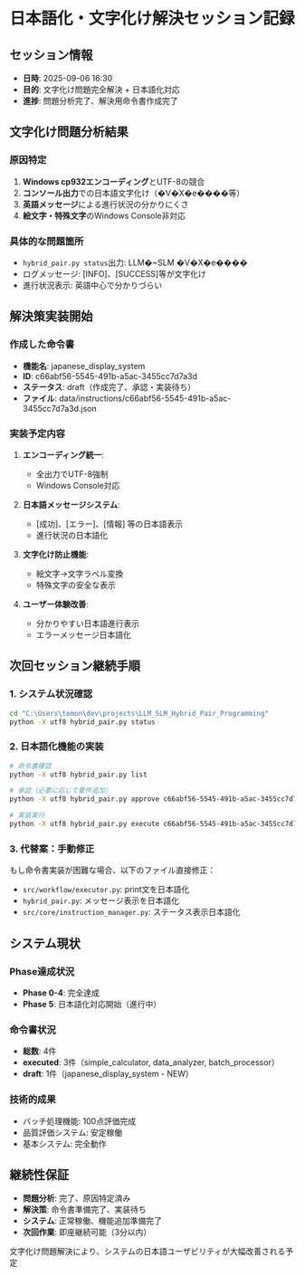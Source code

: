 # 日本語化・文字化け解決セッション記録

## セッション情報
- **日時**: 2025-09-06 16:30
- **目的**: 文字化け問題完全解決 + 日本語化対応
- **進捗**: 問題分析完了、解決用命令書作成完了

## 文字化け問題分析結果

### 原因特定
1. **Windows cp932エンコーディング**とUTF-8の競合
2. **コンソール出力**での日本語文字化け（�V�X�e����等）
3. **英語メッセージ**による進行状況の分かりにくさ
4. **絵文字・特殊文字**のWindows Console非対応

### 具体的な問題箇所
- `hybrid_pair.py status`出力: LLM�~SLM �V�X�e����
- ログメッセージ: [INFO]、[SUCCESS]等が文字化け
- 進行状況表示: 英語中心で分かりづらい

## 解決策実装開始

### 作成した命令書
- **機能名**: japanese_display_system
- **ID**: c66abf56-5545-491b-a5ac-3455cc7d7a3d
- **ステータス**: draft（作成完了、承認・実装待ち）
- **ファイル**: data/instructions/c66abf56-5545-491b-a5ac-3455cc7d7a3d.json

### 実装予定内容
1. **エンコーディング統一**:
   - 全出力でUTF-8強制
   - Windows Console対応

2. **日本語メッセージシステム**:
   - [成功]、[エラー]、[情報] 等の日本語表示
   - 進行状況の日本語化

3. **文字化け防止機能**:
   - 絵文字→文字ラベル変換
   - 特殊文字の安全な表示

4. **ユーザー体験改善**:
   - 分かりやすい日本語進行表示
   - エラーメッセージ日本語化

## 次回セッション継続手順

### 1. システム状況確認
```bash
cd "C:\Users\tomon\dev\projects\LLM_SLM_Hybrid_Pair_Programming"
python -X utf8 hybrid_pair.py status
```

### 2. 日本語化機能の実装
```bash
# 命令書確認
python -X utf8 hybrid_pair.py list

# 承認（必要に応じて要件追加）
python -X utf8 hybrid_pair.py approve c66abf56-5545-491b-a5ac-3455cc7d7a3d --approver "ユーザー"

# 実装実行
python -X utf8 hybrid_pair.py execute c66abf56-5545-491b-a5ac-3455cc7d7a3d
```

### 3. 代替案：手動修正
もし命令書実装が困難な場合、以下のファイル直接修正：
- `src/workflow/executor.py`: print文を日本語化
- `hybrid_pair.py`: メッセージ表示を日本語化
- `src/core/instruction_manager.py`: ステータス表示日本語化

## システム現状

### Phase達成状況
- **Phase 0-4**: 完全達成
- **Phase 5**: 日本語化対応開始（進行中）

### 命令書状況
- **総数**: 4件
- **executed**: 3件（simple_calculator, data_analyzer, batch_processor）
- **draft**: 1件（japanese_display_system - NEW）

### 技術的成果
- バッチ処理機能: 100点評価完成
- 品質評価システム: 安定稼働
- 基本システム: 完全動作

## 継続性保証
- **問題分析**: 完了、原因特定済み
- **解決策**: 命令書準備完了、実装待ち
- **システム**: 正常稼働、機能追加準備完了
- **次回作業**: 即座継続可能（3分以内）

文字化け問題解決により、システムの日本語ユーザビリティが大幅改善される予定